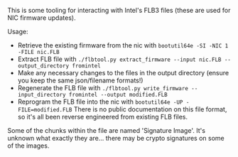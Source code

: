 This is some tooling for interacting with Intel's FLB3 files (these are used for NIC firmware updates).

Usage:

* Retrieve the existing firmware from the nic with `bootutil64e -SI -NIC 1 -FILE nic.FLB`
* Extract FLB file with `./flbtool.py extract_firmware --input nic.FLB --output_directory fromintel`
* Make any necessary changes to the files in the output directory (ensure you keep the same json/filename formats!)
* Regenerate the FLB file with `./flbtool.py write_firmware --input_directory fromintel --output modified.FLB`
* Reprogram the FLB file into the nic with `bootutil64e -UP -FILE=modified.FLB`
There is no public documentation on this file format, so it's all been reverse engineered from existing FLB files.

Some of the chunks within the file are named 'Signature Image'.  It's unknown what exactly they are... there may be crypto signatures on some of the images.

